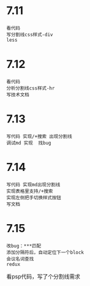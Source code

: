 # 7.11
    
    看代码
    写分割线css样式-div
    less
# 7.12
    看代码
    分析分割线css样式-hr
    写技术文档
# 7.13
    写代码 实现/+搜索 出现分割线
    调试md 实现  找bug
    
# 7.14
    写代码 实现md出现分割线
    实现表格里支持/+搜索
    实现左侧把手切换样式按钮
    写文档
# 7.15
    改bug：***匹配
    添加分隔符后，自动定位下一个block
    会议名词查找
    redux


看psp代码，写了个分割线需求
